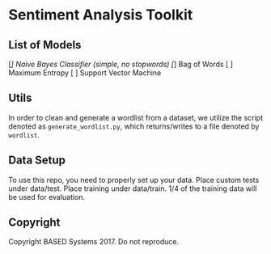 # Sentiment Analysis Toolkit

## List of Models

[*] Naive Bayes Classifier (simple, no stopwords)
[*] Bag of Words
[ ] Maximum Entropy
[ ] Support Vector Machine

## Utils

In order to clean and generate a wordlist from a dataset, we utilize the script denoted as `generate_wordlist.py`, which returns/writes to a file denoted by `wordlist`.

## Data Setup

To use this repo, you need to properly set up your data. Place custom tests under data/test. Place training under data/train. 1/4 of the training data will be used for evaluation.

## Copyright
Copyright BASED Systems 2017. Do not reproduce.